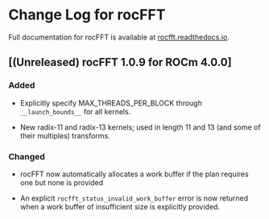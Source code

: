 # Change Log for rocFFT

Full documentation for rocFFT is available at [rocfft.readthedocs.io](https://rocfft.readthedocs.io/en/latest/).

## [(Unreleased) rocFFT 1.0.9 for ROCm 4.0.0]

### Added

- Explicitly specify MAX_THREADS_PER_BLOCK through `__launch_bounds__` for all
  kernels.

- New radix-11 and radix-13 kernels; used in length 11 and 13 (and
  some of their multiples) transforms.

### Changed

- rocFFT now automatically allocates a work buffer if the plan
  requires one but none is provided

- An explicit `rocfft_status_invalid_work_buffer` error is now
  returned when a work buffer of insufficient size is
  explicitly provided.

